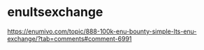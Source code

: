 # enultsexchange

https://enumivo.com/topic/888-100k-enu-bounty-simple-lts-enu-exchange/?tab=comments#comment-6991
